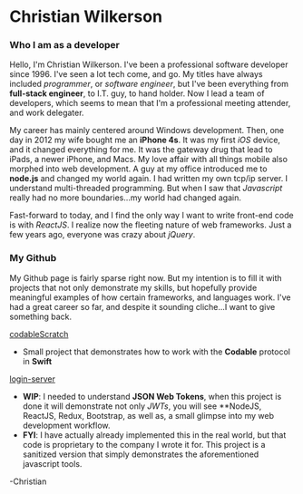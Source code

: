 # Christian Wilkerson

### Who I am as a developer
Hello, I'm Christian Wilkerson.  I've been a professional software developer
since 1996.  I've seen a lot tech come, and go.  My titles have always included
*programmer*, or *software engineer*, but I've been everything from 
**full-stack engineer**, to I.T. guy, to hand holder.  Now I lead a team of
developers, which seems to mean that I'm a professional meeting attender, and
work delegater.

My career has mainly centered around Windows development.  Then, one day in 
2012 my wife bought me an **iPhone 4s**.  It was my first *iOS* device, and it
changed everything for me.  It was the gateway drug that lead to iPads,
a newer iPhone, and Macs.  My love affair with all things mobile also morphed 
into web development.  A guy at my office introduced me to **node.js** and 
changed my world again.  I had written my own tcp/ip server.  I understand
multi-threaded programming.  But when I saw that *Javascript* really had no more
boundaries...my world had changed again.

Fast-forward to today, and I find the only way I want to write front-end code is
with *ReactJS*.  I realize now the fleeting nature of web frameworks.  Just a
few years ago, everyone was crazy about *jQuery*.

### My Github
My Github page is fairly sparse right now.  But my intention is to fill it with
projects that not only demonstrate my skills, but hopefully provide meaningful
examples of how certain frameworks, and languages work.  I've had a great career
so far, and despite it sounding cliche...I want to give something back.

[codableScratch](https://github.com/cpwilkerson/codableScratch)
* Small project that demonstrates how to work with the **Codable** protocol in
  **Swift**

[login-server](https://github.com/cpwilkerson/login-server)
* **WIP**: I needed to understand **JSON Web Tokens**, when this project is done
  it will demonstrate not only *JWTs*, you will see **NodeJS, ReactJS, Redux,
  Bootstrap, as well as, a small glimpse into my web development workflow.
* **FYI**: I have actually already implemented this in the real world, but that
  code is proprietary to the company I wrote it for.  This project is a 
  sanitized version that simply demonstrates the aforementioned javascript 
  tools.

-Christian